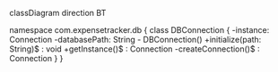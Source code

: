 classDiagram
direction BT

namespace com.expensetracker.db {
    class DBConnection {
        -instance: Connection
        -databasePath: String
        - DBConnection()
         +initialize(path: String)$ : void
         +getInstance()$ : Connection
         -createConnection()$ : Connection
    }
}